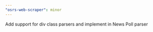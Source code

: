 ```yaml
---
"osrs-web-scraper": minor
---
```


Add support for div class parsers and implement in News Poll parser
